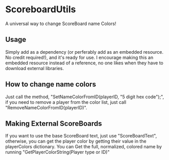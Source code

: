 # ScoreboardUtils #
A universal way to change ScoreBoard name Colors!
## Usage ##
Simply add as a dependency (or perferably add as an embedded resource. No credit required!), and it's ready for use.
I encourage making this an embedded resource instead of a reference, no one likes when they have to download external libraries.
## How to change name colors ##
Just call the method, "SetNameColorFromID(playerID, "5 digit hex code");", if you need to remove a player from the color list, just call "RemoveNameColorFromID(playerID)".
## Making External ScoreBoards ##
If you want to use the base ScoreBoard text, just use "ScoreBoardText", otherwise, you can get the player color by getting their value in the playerColors dictionary. You can Get the full, normalized, colored name by running "GetPlayerColorString(Player type or ID)"
